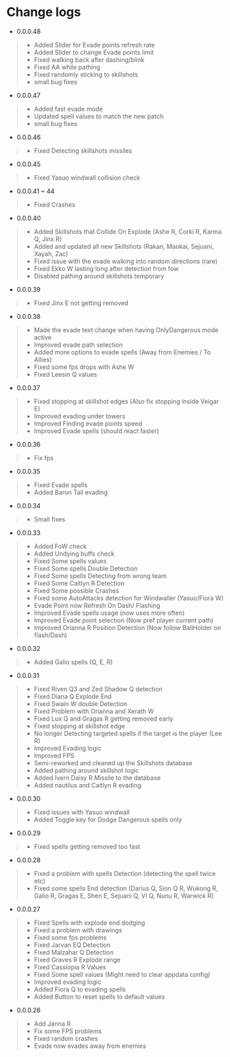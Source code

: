 # Change logs

- 0.0.0.48
> - Added Slider for Evade points refresh rate
> - Added Slider to change Evade points limit
> - Fixed walking back after dashing/blink
> - Fixed AA while pathing
> - Fixed randomly sticking to skillshots
> - small bug fixes

- 0.0.0.47
> - Added fast evade mode
> - Updated spell values to match the new patch
> - small bug fixes

- 0.0.0.46
> - Fixed Detecting skillshots missiles

- 0.0.0.45
> - Fixed Yasuo windwall collision check

- 0.0.0.41 ~ 44
> - Fixed Crashes

- 0.0.0.40
> - Added Skillshots that Collide On Explode (Ashe R, Corki R, Karma Q, Jinx R)
> - Added and updated all new Skillshots (Rakan, Maokai, Sejuani, Xayah, Zac)
> - Fixed issue with the evade walking into random directions (rare)
> - Fixed Ekko W lasting long after detection from fow
> - Disabled pathing around skillshots temporary

- 0.0.0.39
> - Fixed Jinx E not getting removed

- 0.0.0.38
> - Made the evade text change when having OnlyDangerous mode active
> - Improved evade path selection
> - Added more options to evade spells (Away from Enemies / To Allies)
> - Fixed some fps drops with Ashe W
> - Fixed Leesin Q values

- 0.0.0.37
> - Fixed stopping at skillshot edges (Also fix stopping inside Veigar E)
> - Improved evading under towers
> - Improved Finding evade points speed
> - Improved Evade spells (should react faster)

- 0.0.0.36
> - Fix fps

- 0.0.0.35
> - Fixed Evade spells
> - Added Baron Tail evading

- 0.0.0.34
> - Small fixes

- 0.0.0.33
> - Added FoW check
> - Added Undying buffs check
> - Fixed Some spells values
> - Fixed Some spells Double Detection
> - Fixed Some spells Detecting from wrong team
> - Fixed Some Caitlyn R Detection
> - Fixed Some possible Crashes
> - Fixed some AutoAttacks detection for Windwaller (Yasuo/Fiora W)
> - Evade Point now Refresh On Dash/ Flashing
> - Improved Evade spells usage (now uses more often)
> - Improved Evade point selection (Now pref player current path)
> - Improved Orianna R Position Detection (Now follow BallHolder on flash/Dash)

- 0.0.0.32
> - Added Galio spells (Q, E, R)

- 0.0.0.31
> - Fixed Riven Q3 and Zed Shadow Q detection
> - Fixed Diana Q Explode End
> - Fixed Swain W double Detection
> - Fixed Problem with Orianna and Xerath W
> - Fixed Lux Q and Gragas R getting removed early
> - Fixed stopping at skillshot edge
> - No longer Detecting targeted spells if the target is the player (Lee R)
> - Improved Evading logic
> - Improved FPS
> - Semi-reworked and cleaned up the Skillshots database
> - Added pathing around skillshot logic
> - Added Ivern Daisy R Missile to the database
> - Added nautilus and Caitlyn R evading

- 0.0.0.30
> - Fixed issues with Yasuo windwall
> - Added Toggle key for Dodge Dangerous spells only

- 0.0.0.29
> - Fixed spells getting removed too fast

- 0.0.0.28
> - Fixed a problem with spells Detection (detecting the spell twice etc)
> - Fixed some spells End detection (Darius Q, Sion Q R, Wukong R, Galio R, Gragas E, Shen E, Sejuani Q, VI Q, Nunu R, Warwick R)

- 0.0.0.27
> - Fixed Spells with explode end dodging
> - Fixed a problem with drawings
> - Fixed some fps problems
> - Fixed Jarvan EQ Detection
> - Fixed Malzahar Q Detection
> - Fixed Graves R Explode range
> - Fixed Cassiopia R Values
> - Fixed Some spell values (Might need to clear appdata config)
> - Improved evading logic
> - Added Fiora Q to evading spells
> - Added Button to reset spells to default values

- 0.0.0.26
> - Add Janna R
> - Fix some FPS problems
> - Fixed random crashes
> - Evade now evades away from enemies